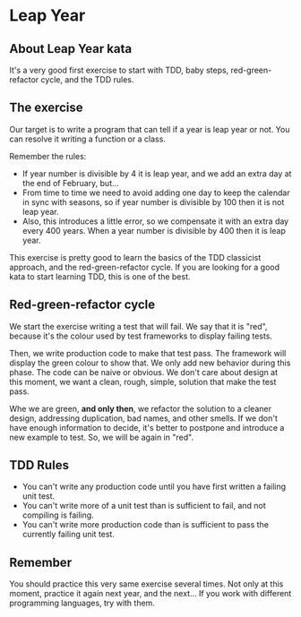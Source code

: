 # Leap Year

## About Leap Year kata

It's a very good first exercise to start with TDD, baby steps, red-green-refactor cycle, and the TDD rules.

## The exercise

Our target is to write a program that can tell if a year is leap year or not. You can resolve it writing a function or a class.

Remember the rules:

* If year number is divisible by 4 it is leap year, and we add an extra day at the end of February, but...
* From time to time we need to avoid adding one day to keep the calendar in sync with seasons, so if year number is divisible by 100 then it is not leap year. 
* Also, this introduces a little error, so we compensate it with an extra day every 400 years. When a year number is divisible by 400 then it is leap year.  

This exercise is pretty good to learn the basics of the TDD classicist approach, and the red-green-refactor cycle. If you are looking for a good kata to start learning TDD, this is one of the best.

## Red-green-refactor cycle

We start the exercise writing a test that will fail. We say that it is "red", because it's the colour used by test frameworks to display failing tests.

Then, we write production code to make that test pass. The framework will display the green colour to show that. We only add new behavior during this phase. The code can be naive or obvious. We don't care about design at this moment, we want a clean, rough, simple, solution that make the test pass.

Whe we are green, **and only then**, we refactor the solution to a cleaner design, addressing duplication, bad names, and other smells. If we don't have enough information to decide, it's better to postpone and introduce a new example to test. So, we will be again in "red".

## TDD Rules

* You can't write any production code until you have first written a failing unit test.
* You can't write more of a unit test than is sufficient to fail, and not compiling is failing.
* You can't write more production code than is sufficient to pass the currently failing unit test.

## Remember

You should practice this very same exercise several times. Not only at this moment, practice it again next year, and the next... If you work with different programming languages, try with them.
